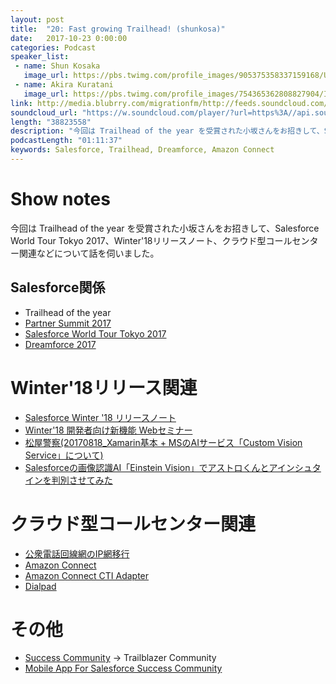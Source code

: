 ```yaml
---
layout: post
title:  "20: Fast growing Trailhead! (shunkosa)"
date:   2017-10-23 0:00:00
categories: Podcast
speaker_list:
 - name: Shun Kosaka
   image_url: https://pbs.twimg.com/profile_images/905375358337159168/UWIZt2QP_400x400.jpg
 - name: Akira Kuratani
   image_url: https://pbs.twimg.com/profile_images/754365362808827904/Ig84TgbE_400x400.jpg
link: http://media.blubrry.com/migrationfm/http://feeds.soundcloud.com/stream/348381668-migrationfm-20-fast-growing-trailhead-shunkosa.mp3
soundcloud_url: "https://w.soundcloud.com/player/?url=https%3A//api.soundcloud.com/tracks/348381668&amp;color=%23ff5500&amp;auto_play=false&amp;hide_related=false&amp;show_comments=true&amp;show_user=true&amp;show_reposts=false&amp;show_teaser=true"
length: "38823558"
description: "今回は Trailhead of the year を受賞された小坂さんをお招きして、Salesforce World Tour Tokyo 2017、Winter'18リリースノート、クラウド型コールセンター関連などについて話を伺いました。"
podcastLength: "01:11:37"
keywords: Salesforce, Trailhead, Dreamforce, Amazon Connect
---
```


# Show notes

今回は Trailhead of the year を受賞された小坂さんをお招きして、Salesforce World Tour Tokyo 2017、Winter'18リリースノート、クラウド型コールセンター関連などについて話を伺いました。

## Salesforce関係
- Trailhead of the year
- [Partner Summit 2017](https://www.salesforce.com/jp/partners/partner-programs/partner-awards/)
- [Salesforce World Tour Tokyo 2017](https://www.salesforce.com/jp/campaign/worldtour17/)
- [Dreamforce 2017](https://www.salesforce.com/dreamforce/)

# Winter'18リリース関連
- [Salesforce Winter '18 リリースノート](https://releasenotes.docs.salesforce.com/ja-jp/winter18/release-notes/salesforce_release_notes.htm)
- [Winter'18 開発者向け新機能 Webセミナー](https://developer.salesforce.com/events/webinars/winter18_jp)
- [松屋警察(20170818_Xamarin基本 + MSのAIサービス「Custom Vision Service」について)](https://www.slideshare.net/chomado/20170818xamarin-msaicustom-vision-service)
- [Salesforceの画像認識AI「Einstein Vision」でアストロくんとアインシュタインを判別させてみた](https://qiita.com/ryoegu/items/b59ef63cb6c5b4139e62)

# クラウド型コールセンター関連
- [公衆電話回線網のIP網移行](http://internet.watch.impress.co.jp/docs/news/729373.html)
- [Amazon Connect](https://aws.amazon.com/jp/connect/)
- [Amazon Connect CTI Adapter](https://appexchange.salesforce.com/listingDetail?listingId=a0N3A00000EJH4yUAH)
- [Dialpad](https://dialpad.com/)

# その他
- [Success Community](https://success.salesforce.com/) → Trailblazer Community
- [Mobile App For Salesforce Success Community](https://success.salesforce.com/ideaView?id=08730000000l4rtAAA)
